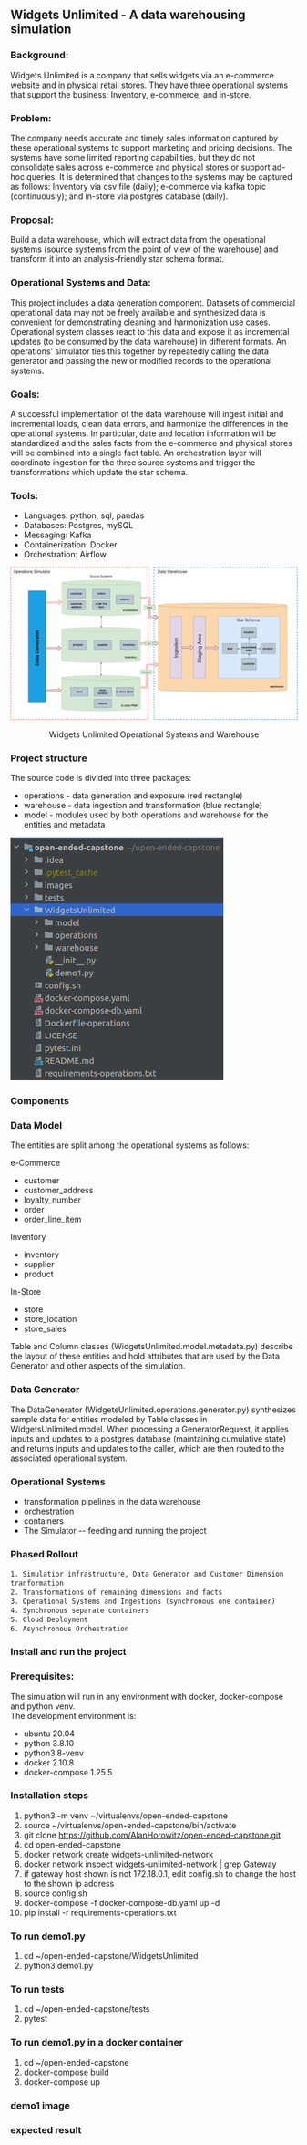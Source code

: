 ##  Widgets Unlimited - A data warehousing simulation

### Background:   
Widgets Unlimited is a company that sells widgets via an e-commerce website and in physical retail stores.   They have three operational systems that support the business: Inventory, e-commerce, and in-store.
### Problem: 
The company needs accurate and timely sales information captured by these operational systems to support marketing and pricing decisions.  The systems have some limited reporting capabilities, but they do not consolidate sales across e-commerce and physical stores or support ad-hoc queries. It is determined that changes to the systems may be captured as follows: Inventory via csv file (daily); e-commerce via kafka topic (continuously); and in-store via postgres database (daily).
### Proposal: 
Build a data warehouse, which will extract data from the operational systems (source systems from the point of view of the warehouse) and transform it into an analysis-friendly star schema format.
### Operational Systems and Data:
This project includes a data generation component.  Datasets of commercial operational data may not be freely available and synthesized data is convenient for demonstrating cleaning and harmonization use cases.  Operational system classes react to this data and expose it as incremental updates (to be consumed by the data warehouse) in different formats.  An operations' simulator ties this together by repeatedly calling the data generator and passing the new or modified records to the operational systems.
### Goals: 
A successful implementation of the data warehouse will ingest initial and incremental loads, clean data errors, and harmonize the differences in the operational systems. In particular, date and location information will be standardized and the sales facts from the e-commerce and physical stores will be combined into a single fact table.  An orchestration layer will coordinate ingestion for the three source systems and trigger the transformations which update the star schema.
### Tools:
 - Languages: python, sql, pandas
 - Databases: Postgres, mySQL
 - Messaging: Kafka
 - Containerization:  Docker
 - Orchestration: Airflow

![overview](./images/overview.png)
<p align="center">Widgets Unlimited Operational Systems and Warehouse</p>

### Project structure

The source code is divided into three packages:

- operations - data generation and exposure (red rectangle)
- warehouse - data ingestion and transformation (blue rectangle)
- model - modules used by both operations and warehouse for the entities and metadata


![overview](./images/project_structure.png)

### Components

### Data Model
The entities are split among the operational systems as follows: 

e-Commerce
- customer
- customer_address
- loyalty_number
- order
- order_line_item

Inventory 
- inventory
- supplier
- product

In-Store
- store
- store_location
- store_sales

Table and Column classes (WidgetsUnlimited.model.metadata.py) describe the layout of these entities 
and hold attributes that are used by the Data Generator and other aspects of the simulation.

### Data Generator

The DataGenerator (WidgetsUnlimited.operations.generator.py) synthesizes sample data for entities modeled by 
Table classes in WidgetsUnlimited.model. When processing a GeneratorRequest, it applies inputs and updates to 
a postgres database (maintaining cumulative state) and returns inputs and updates to the caller, which are then 
routed to the associated operational system.

### Operational Systems
- transformation pipelines in the data warehouse
- orchestration
- containers
- The Simulator -- feeding and running the project


### Phased Rollout
    1. Simulatior infrastructure, Data Generator and Customer Dimension tranformation
    2. Transformations of remaining dimensions and facts
    3. Operational Systems and Ingestions (synchronous one container)
    4. Synchronous separate containers
    5. Cloud Deployment
    6. Asynchronous Orchestration

### Install and run the project

### Prerequisites: 
The simulation will run in any environment with docker, docker-compose and python venv.  
The development environment is:

 - ubuntu 20.04 
 - python 3.8.10
 - python3.8-venv  
 - docker 2.10.8
 - docker-compose 1.25.5

### Installation steps

1. python3 -m venv ~/virtualenvs/open-ended-capstone
1. source ~/virtualenvs/open-ended-capstone/bin/activate
1. git clone https://github.com/AlanHorowitz/open-ended-capstone.git
1. cd open-ended-capstone
1. docker network create widgets-unlimited-network
1. docker network inspect widgets-unlimited-network | grep Gateway
1. if gateway host shown is not 172.18.0.1, edit config.sh to change the host to the shown ip address
1. source config.sh
1. docker-compose -f docker-compose-db.yaml up -d
1. pip install -r requirements-operations.txt 
   
### To run demo1.py

1. cd ~/open-ended-capstone/WidgetsUnlimited
1. python3 demo1.py

### To run tests

1. cd ~/open-ended-capstone/tests
1. pytest

### To run demo1.py in a docker container

1. cd ~/open-ended-capstone
1. docker-compose build
1. docker-compose up

### demo1 image
### expected result

